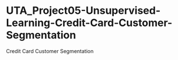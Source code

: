 # UTA_Project05-Unsupervised-Learning-Credit-Card-Customer-Segmentation
Credit Card Customer Segmentation
